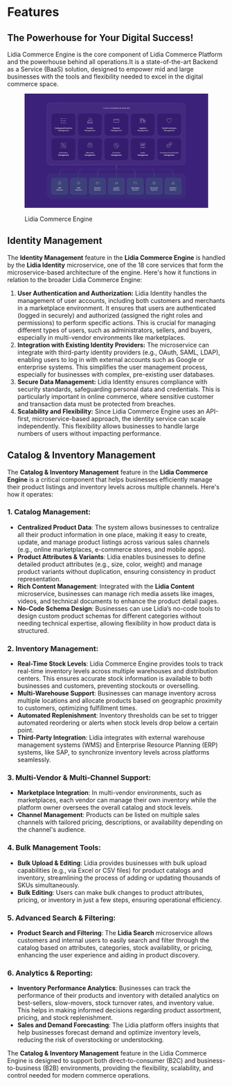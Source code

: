 # Features

## The Powerhouse for Your Digital Success!

Lidia Commerce Engine is the core component of Lidia Commerce Platform and the powerhouse behind all operations.It is a state-of-the-art Backend as a Service (BaaS) solution, designed to empower mid and large businesses with the tools and flexibility needed to excel in the digital commerce space.

<figure><img src="../../.gitbook/assets/664351d2361893a2b21c6672_lc-lidiaCommerceEngineShowcase-p-1600.png" alt=""><figcaption><p>Lidia Commerce Engine</p></figcaption></figure>

## **Identity Management**

The **Identity Management** feature in the **Lidia Commerce Engine** is handled by the **Lidia Identity** microservice, one of the 18 core services that form the microservice-based architecture of the engine. Here's how it functions in relation to the broader Lidia Commerce Engine:

1. **User Authentication and Authorization:** Lidia Identity handles the management of user accounts, including both customers and merchants in a marketplace environment. It ensures that users are authenticated (logged in securely) and authorized (assigned the right roles and permissions) to perform specific actions. This is crucial for managing different types of users, such as administrators, sellers, and buyers, especially in multi-vendor environments like marketplaces.
2. **Integration with Existing Identity Providers:** The microservice can integrate with third-party identity providers (e.g., OAuth, SAML, LDAP), enabling users to log in with external accounts such as Google or enterprise systems. This simplifies the user management process, especially for businesses with complex, pre-existing user databases.
3. **Secure Data Management:** Lidia Identity ensures compliance with security standards, safeguarding personal data and credentials. This is particularly important in online commerce, where sensitive customer and transaction data must be protected from breaches.
4. **Scalability and Flexibility:** Since Lidia Commerce Engine uses an API-first, microservice-based approach, the identity service can scale independently. This flexibility allows businesses to handle large numbers of users without impacting performance.

## **Catalog & Inventory Management**

The **Catalog & Inventory Management** feature in the **Lidia Commerce Engine** is a critical component that helps businesses efficiently manage their product listings and inventory levels across multiple channels. Here's how it operates:

### 1. **Catalog Management:**

* **Centralized Product Data**: The system allows businesses to centralize all their product information in one place, making it easy to create, update, and manage product listings across various sales channels (e.g., online marketplaces, e-commerce stores, and mobile apps).
* **Product Attributes & Variants**: Lidia enables businesses to define detailed product attributes (e.g., size, color, weight) and manage product variants without duplication, ensuring consistency in product representation.
* **Rich Content Management**: Integrated with the **Lidia Content** microservice, businesses can manage rich media assets like images, videos, and technical documents to enhance the product detail pages.
* **No-Code Schema Design**: Businesses can use Lidia’s no-code tools to design custom product schemas for different categories without needing technical expertise, allowing flexibility in how product data is structured.

### 2. **Inventory Management:**

* **Real-Time Stock Levels**: Lidia Commerce Engine provides tools to track real-time inventory levels across multiple warehouses and distribution centers. This ensures accurate stock information is available to both businesses and customers, preventing stockouts or overselling.
* **Multi-Warehouse Support**: Businesses can manage inventory across multiple locations and allocate products based on geographic proximity to customers, optimizing fulfillment times.
* **Automated Replenishment**: Inventory thresholds can be set to trigger automated reordering or alerts when stock levels drop below a certain point.
* **Third-Party Integration**: Lidia integrates with external warehouse management systems (WMS) and Enterprise Resource Planning (ERP) systems, like SAP, to synchronize inventory levels across platforms seamlessly.

### 3. **Multi-Vendor & Multi-Channel Support:**

* **Marketplace Integration**: In multi-vendor environments, such as marketplaces, each vendor can manage their own inventory while the platform owner oversees the overall catalog and stock levels.
* **Channel Management**: Products can be listed on multiple sales channels with tailored pricing, descriptions, or availability depending on the channel's audience.

### 4. **Bulk Management Tools:**

* **Bulk Upload & Editing**: Lidia provides businesses with bulk upload capabilities (e.g., via Excel or CSV files) for product catalogs and inventory, streamlining the process of adding or updating thousands of SKUs simultaneously.
* **Bulk Editing**: Users can make bulk changes to product attributes, pricing, or inventory in just a few steps, ensuring operational efficiency.

### 5. **Advanced Search & Filtering:**

* **Product Search and Filtering**: The **Lidia Search** microservice allows customers and internal users to easily search and filter through the catalog based on attributes, categories, stock availability, or pricing, enhancing the user experience and aiding in product discovery.

### 6. **Analytics & Reporting:**

* **Inventory Performance Analytics**: Businesses can track the performance of their products and inventory with detailed analytics on best-sellers, slow-movers, stock turnover rates, and inventory value. This helps in making informed decisions regarding product assortment, pricing, and stock replenishment.
* **Sales and Demand Forecasting**: The Lidia platform offers insights that help businesses forecast demand and optimize inventory levels, reducing the risk of overstocking or understocking.

The **Catalog & Inventory Management** feature in the Lidia Commerce Engine is designed to support both direct-to-consumer (B2C) and business-to-business (B2B) environments, providing the flexibility, scalability, and control needed for modern commerce operations.



